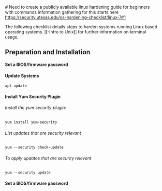 
*#* Need to create a publicly available linux hardening guide for beginners with commands 
information gathering for this starts here
https://security.utexas.edu/os-hardening-checklist/linux-7#1

The following checklist details steps to harden systems running Linux based operating systems.  [[-Intro to Unix]] for further information on terminal usage.


## Preparation and Installation
#### Set a BIOS/firmware password

#### Update Systems
	apt update

#### Install Yum Security Plugin
###### Install the yum security plugin:
	yum install yum-security

###### List updates that are security relevant
	yum --security check-update

###### To apply updates that are security relevant
	yum --security update


#### Set a BIOS/firmware password
